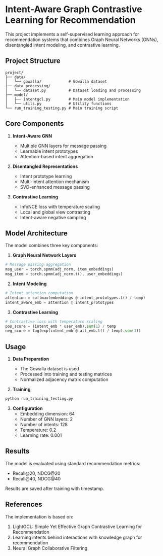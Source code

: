 # Intent-Aware Graph Contrastive Learning for Recommendation

This project implements a self-supervised learning approach for recommendation systems that combines Graph Neural Networks (GNNs), disentangled intent modeling, and contrastive learning.

## Project Structure

```
project/
├── data/
│   └── gowalla/            # Gowalla dataset
├── data_processing/
│   └── dataset.py          # Dataset loading and processing
├── model/
│   ├── intentgcl.py        # Main model implementation
│   └── utils.py            # Utility functions
└── run_training_testing.py # Main training script
```

## Core Components

1. **Intent-Aware GNN**
   - Multiple GNN layers for message passing
   - Learnable intent prototypes
   - Attention-based intent aggregation

2. **Disentangled Representations**
   - Intent prototype learning
   - Multi-intent attention mechanism
   - SVD-enhanced message passing

3. **Contrastive Learning**
   - InfoNCE loss with temperature scaling
   - Local and global view contrasting
   - Intent-aware negative sampling

## Model Architecture

The model combines three key components:

1. **Graph Neural Network Layers**
```python
# Message passing aggregation
msg_user = torch.spmm(adj_norm, item_embeddings)
msg_item = torch.spmm(adj_norm.t(), user_embeddings)
```

2. **Intent Modeling**
```python
# Intent attention computation
attention = softmax(embeddings @ intent_prototypes.t() / temp)
intent_aware_emb = attention @ intent_prototypes
```

3. **Contrastive Learning**
```python
# Contrastive loss with temperature scaling
pos_score = (intent_emb * user_emb).sum(1) / temp
neg_score = log(exp(intent_emb @ all_emb.t() / temp).sum(1))
```

## Usage

1. **Data Preparation**
   - The Gowalla dataset is used
   - Processed into training and testing matrices
   - Normalized adjacency matrix computation

2. **Training**
```bash
python run_training_testing.py
```

3. **Configuration**
   - Embedding dimension: 64
   - Number of GNN layers: 2
   - Number of intents: 128
   - Temperature: 0.2
   - Learning rate: 0.001

## Results

The model is evaluated using standard recommendation metrics:
- Recall@20, NDCG@20
- Recall@40, NDCG@40

Results are saved after training with timestamp.

## References

The implementation is based on:
1. LightGCL: Simple Yet Effective Graph Contrastive Learning for Recommendation
2. Learning intents behind interactions with knowledge graph for recommendation
3. Neural Graph Collaborative Filtering